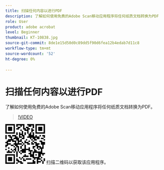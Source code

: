 ```yaml
---
title: 扫描任何内容以进行PDF
description: 了解如何使用免费的Adobe Scan移动应用程序将任何纸质文档转换为PDF
role: User
product: adobe acrobat
level: Beginner
thumbnail: KT-10838.jpg
source-git-commit: 8de1e15d50d0c89dd5f90d6fea12b4edab7d11c8
workflow-type: tm+mt
source-wordcount: '52'
ht-degree: 0%

---
```


# 扫描任何内容以进行PDF

了解如何使用免费的Adobe Scan移动应用程序将任何纸质文档转换为PDF。

>[!VIDEO](https://video.tv.adobe.com/v/3409254?hidetitle=true)

![二维码](../assets/Scanqrcode.jpg)      扫描二维码以获取该应用程序。